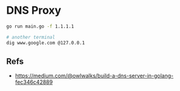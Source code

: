 # DNS Proxy

```sh
go run main.go -f 1.1.1.1

# another terminal
dig www.google.com @127.0.0.1
```

## Refs

- https://medium.com/@owlwalks/build-a-dns-server-in-golang-fec346c42889

